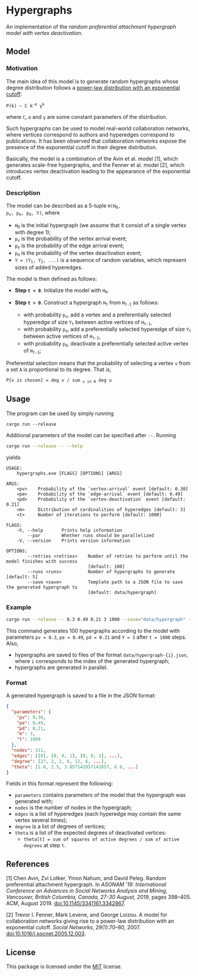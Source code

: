 # Hypergraphs

An implementation of the _random preferential attachment hypergraph model with vertex deactivation_.

## Model

### Motivation

The main idea of this model is to generate random hypergraphs whose degree distribution follows a [power-law distribution with an exponential cutoff](https://en.wikipedia.org/wiki/Power_law#Power_law_with_exponential_cutoff):

<pre><code>P(k) ~ C k<sup>-α</sup> γ<sup>k</sup></code></pre>

where `C`, `α` and `γ` are some constant parameters of the distribution.

Such hypergraphs can be used to model real-world collaboration networks, where vertices correspond to authors and hyperedges correspond to publications.
It has been observed that collaboration networks expose the presence of the exponential cutoff in their degree distribution.

Basically, the model is a combination of the Avin et al. model [1], which generates scale-free hypergraphs, and the Fenner et al. model [2], which introduces vertex deactivation leading to the appearance of the exponential cutoff.

### Description

The model can be described as a 5-tuple <code>H(H<sub>0</sub>, p<sub>v</sub>, p<sub>e</sub>, p<sub>d</sub>, Y)</code>, where
- <code>H<sub>0</sub></code> is the initial hypergraph (we assume that it consist of a single vertex with degree 1);
- <code>p<sub>v</sub></code> is the probability of the vertex arrival event;
- <code>p<sub>e</sub></code> is the probability of the edge arrival event;
- <code>p<sub>d</sub></code> is the probability of the vertex deactivation event;
- <code>Y = (Y<sub>1</sub>, Y<sub>2</sub>, ...)</code> is a sequence of random variables, which represent sizes of added hyperedges.

The model is then defined as follows:
* **Step `t = 0`**. Initialize the model with <code>H<sub>0</sub></code>.
* **Step `t > 0`**. Construct a hypergraph <code>H<sub>t</sub></code> from <code>H<sub>t-1</sub></code> as follows:

  - with probability <code>p<sub>v</sub></code>, 
    add a vertex and a preferentially selected hyperedge of size <code>Y<sub>t</sub></code> between active vertices of <code>H<sub>t-1</sub></code>,
  - with probability <code>p<sub>e</sub></code>, 
    add a preferentially selected hyperedge of size <code>Y<sub>t</sub></code> between active vertices of <code>H<sub>t-1</sub></code>,
  - with probability <code>p<sub>d</sub></code>, 
    deactivate a preferentially selected active vertex of <code>H<sub>t-1</sub></code>;

Preferential selection means that the probability of selecting a vertex `v` from a set `A` is proportional to its degree. 
That is, 

<pre><code>P[v is chosen] = deg v / sum <sub>u in A</sub> deg u</code></pre>

## Usage

The program can be used by simply running

```
cargo run --release
```

Additional parameters of the model can be specified after `--`.
Running

```bash
cargo run --release -- --help
```

yields

```
USAGE:
    hypergraphs.exe [FLAGS] [OPTIONS] [ARGS]

ARGS:
    <pv>    Probability of the `vertex-arrival` event [default: 0.30]
    <pe>    Probability of the `edge-arrival` event [default: 0.49]
    <pd>    Probability of the `vertex-deactivation` event [default: 0.21]
    <m>     Distribution of cardinalities of hyperedges [default: 3]
    <t>     Number of iterations to perform [default: 1000]

FLAGS:
    -h, --help       Prints help information
        --par        Whether runs should be parallelized
    -V, --version    Prints version information

OPTIONS:
        --retries <retries>    Number of retries to perform until the model finishes with success
                               [default: 100]
        --runs <runs>          Number of hypergraphs to generate [default: 5]
        --save <save>          Template path to a JSON file to save the generated hypergraph to
                               [default: data/hypergraph]
```

### Example

```bash
cargo run --release -- 0.3 0.49 0.21 3 1000 --save="data/hypergraph" --runs=100 --par
```

This command generates 100 hypergraphs according to the model with parameters `pv = 0.3`, `pe = 0.49`, `pd = 0.21` and `Y = 3` after `t = 1000` steps.
Also,
- hypergraphs are saved to files of the format `data/hypergraph-{i}.json`, where `i` corresponds to the index of the generated hypergraph;
- hypergraphs are generated in parallel.

### Format

A generated hypergraph is saved to a file in the JSON format:

```json
{
  "parameters": {
    "pv": 0.30,
    "pe": 0.49,
    "pd": 0.21,
    "m": 3,
    "t": 1000
  },
  "nodes": 311,
  "edges": [[0], [0, 0, 1], [0, 0, 2], ...],
  "degree": [27, 2, 2, 6, 12, 6, ...],
  "theta": [1.0, 2.5, 3.857142857142857, 6.6, ...]
}
```

Fields in this format represent the following:
* `parameters` contains parameters of the model that the hypergraph was generated with;
* `nodes` is the number of nodes in the hypergraph;
* `edges` is a list of hyperedges (each hyperedge may contain the same vertex several times);
* `degree` is a list of degrees of vertices;
* `theta` is a list of the expected degrees of deactivated vertices:
  - `theta[t] = sum of squares of active degrees / sum of active degrees` at step `t`.

## References

[1] Chen Avin, Zvi Lotker, Yinon Nahum, and David Peleg. 
    Random preferential attachment hypergraph. 
    In _ASONAM ’19: International Conference on Advances in Social Networks Analysis and Mining, 
    Vancouver, British Columbia, Canada, 27-30 August, 2019_,
    pages 398–405. ACM, August 2019. 
    [doi:10.1145/3341161.3342867](https://doi.org/10.1145/3341161.3342867).

[2] Trevor I. Fenner, Mark Levene, and George Loizou. 
    A model for collaboration networks giving rise to a power-law distribution with an exponential cutoff. 
    _Social Networks_, 
    29(1):70–80, 2007.
    [doi:10.1016/j.socnet.2005.12.003](https://doi.org/10.1016/j.socnet.2005.12.003).

## License

This package is licensed under the [MIT](LICENSE) license.
